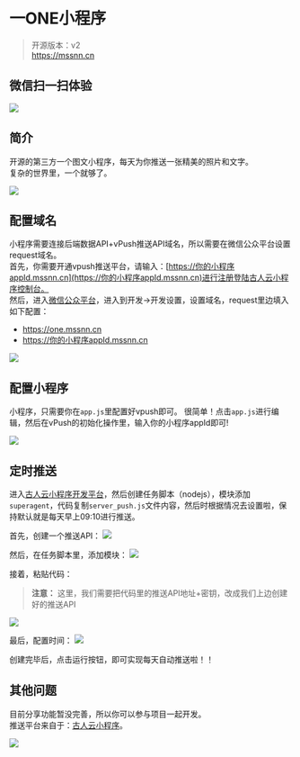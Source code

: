 # 一ONE小程序

> 开源版本：v2    
> https://mssnn.cn

## 微信扫一扫体验
![](https://wx5bbe79dd056cb238.mssnn.cn/v2/api/vcode?id=18)

## 简介
开源的第三方一个图文小程序，每天为你推送一张精美的照片和文字。    
复杂的世界里，一个就够了。

![](https://i.loli.net/2019/01/27/5c4c8454c5e31.jpg)

## 配置域名
小程序需要连接后端数据API+vPush推送API域名，所以需要在微信公众平台设置request域名。    
首先，你需要开通vpush推送平台，请输入：[https://你的小程序appId.mssnn.cn](https://你的小程序appId.mssnn.cn)进行注册登陆古人云小程序控制台。   
然后，进入[微信公众平台](https://mp.weixin.qq.com)，进入到开发->开发设置，设置域名，request里边填入如下配置：

- https://one.mssnn.cn
- https://你的小程序appId.mssnn.cn

![](https://i.loli.net/2019/01/26/5c4c7e5ed9db0.jpg)

## 配置小程序
小程序，只需要你在`app.js`里配置好vpush即可。 
很简单！点击`app.js`进行编辑，然后在vPush的初始化操作里，输入你的小程序appId即可!

![](https://i.loli.net/2019/01/26/5c4c7d5e2f974.jpg)

## 定时推送
进入[古人云小程序开发平台](https://mssnn.cn)，然后创建任务脚本（nodejs），模块添加`superagent`，代码复制`server_push.js`文件内容，然后时根据情况去设置啦，保持默认就是每天早上09:10进行推送。

首先，创建一个推送API：
![](https://i.loli.net/2019/01/27/5c4d3f78c0631.jpg)

然后，在任务脚本里，添加模块：
![](https://i.loli.net/2019/01/27/5c4d2d2cbd8b4.jpg)

接着，粘贴代码：
> **注意：** 这里，我们需要把代码里的推送API地址+密钥，改成我们上边创建好的推送API

![](https://i.loli.net/2019/01/27/5c4d2d5746573.jpg)

最后，配置时间：
![](https://i.loli.net/2019/01/27/5c4d2d6aea63f.jpg)

创建完毕后，点击运行按钮，即可实现每天自动推送啦！！

## 其他问题
目前分享功能暂没完善，所以你可以参与项目一起开发。   
推送平台来自于：[古人云小程序](https://mssnn.cn)。

![](https://mssnn.cn/img/qr_gurenyun.jpg)